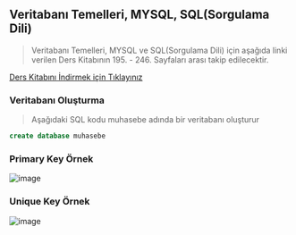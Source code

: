 ## Veritabanı Temelleri, MYSQL, SQL(Sorgulama Dili) ##

> Veritabanı Temelleri, MYSQL ve  SQL(Sorgulama Dili) için aşağıda linki verilen Ders Kitabının 195. - 246. Sayfaları arası takip edilecektir.

 [Ders Kitabını İndirmek için Tıklayınız](http://meslek.eba.gov.tr/upload/dk10/Nesne_Tabanli_Programlama_10_3.pdf)
 
 ### Veritabanı Oluşturma ###
 
 > Aşağıdaki SQL kodu muhasebe adında bir veritabanı oluşturur
 ```sql
 create database muhasebe
 ```
 
 
### Primary Key Örnek ###

![image](https://user-images.githubusercontent.com/28144917/165025003-c2c26e07-313c-48d9-94c5-2b962bfd23fc.png)

 
### Unique Key Örnek ###

![image](https://user-images.githubusercontent.com/28144917/165025025-a79c465d-971e-4133-8d22-8cafa711458c.png)

